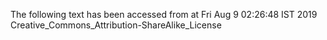 The following text has been accessed from at Fri Aug 9 02:26:48 IST 2019
Creative_Commons_Attribution-ShareAlike_License

